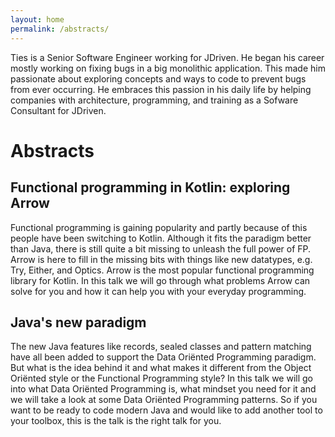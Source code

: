 ```yaml
---
layout: home
permalink: /abstracts/
---
```


Ties is a Senior Software Engineer working for JDriven. He began his career mostly working on fixing bugs in a big monolithic application. This made him passionate about exploring concepts and ways to code to prevent bugs from ever occurring. He embraces this passion in his daily life by helping companies with architecture, programming, and training as a Sofware Consultant for JDriven.

# Abstracts

## Functional programming in Kotlin: exploring Arrow

Functional programming is gaining popularity and partly because of this people have been switching to Kotlin.
Although it fits the paradigm better than Java, there is still quite a bit missing to unleash the full power of FP.
Arrow is here to fill in the missing bits with things like new datatypes, e.g. Try, Either, and Optics. Arrow is the most popular functional programming library for Kotlin.
In this talk we will go through what problems Arrow can solve for you and how it can help you with your everyday programming.

## Java's new paradigm

The new Java features like records, sealed classes and pattern matching have all been added to support the Data Oriënted Programming paradigm.
But what is the idea behind it and what makes it different from the Object Oriënted style or the Functional Programming style?
In this talk we will go into what Data Oriënted Programming is, what mindset you need for it and we will take a look at some Data Oriënted Programming patterns.
So if you want to be ready to code modern Java and would like to add another tool to your toolbox, this is the talk is the right talk for you.